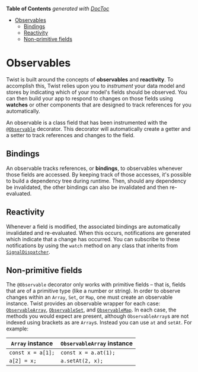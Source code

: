 <!-- START doctoc generated TOC please keep comment here to allow auto update -->
<!-- DON'T EDIT THIS SECTION, INSTEAD RE-RUN doctoc TO UPDATE -->
**Table of Contents**  *generated with [DocToc](https://github.com/thlorenz/doctoc)*

- [Observables](#observables)
  - [Bindings](#bindings)
  - [Reactivity](#reactivity)
  - [Non-primitive fields](#non-primitive-fields)

<!-- END doctoc generated TOC please keep comment here to allow auto update -->

# Observables

Twist is built around the concepts of **observables** and **reactivity**. To accomplish this, Twist relies upon you to _instrument_ your data model and stores by indicating which of your model's fields should be observed. You can then build your app to respond to changes on those fields using **watches** or other components that are designed to track references for you automatically.

An observable is a class field that has been instrumented with the [`@Observable`](../reference/decorators/Observable.md) decorator. This decorator will automatically create a getter and a setter to track references and changes to the field.

## Bindings

An observable tracks references, or **bindings**, to observables whenever those fields are accessed. By keeping track of those accesses, it's possible to build a dependency tree during runtime. Then, should any dependency be invalidated, the other bindings can also be invalidated and then re-evaluated.

## Reactivity

Whenever a field is modified, the associated bindings are automatically invalidated and re-evaluated. When this occurs, notifications are generated which indicate that a change has occurred. You can subscribe to these notifications by using the `watch` method on any class that inherits from [`SignalDispatcher`](../reference/core/SignalDispatcher.md).

## Non-primitive fields

The `@Observable` decorator only works with primitive fields – that is, fields that are of a primitive type (like a number or string). In order to observe changes within an `Array`, `Set`, or `Map`, one must create an observable instance. Twist provides an observable wrapper for each case: [`ObservableArray`](../core/ObservableArray.md), [`ObservableSet`](../core/ObservableSet.md), and [`ObservableMap`](.../core/ObservableMap.md). In each case, the methods you would expect are present, although `ObservableArray`s are not indexed using brackets as are `Array`s. Instead you can use `at` and `setAt`. For example:

`Array` instance   | `ObservableArray` instance
-------------------|---------------------------
`const x = a[1];`  | `const x = a.at(1);`
`a[2] = x;`        | `a.setAt(2, x);`